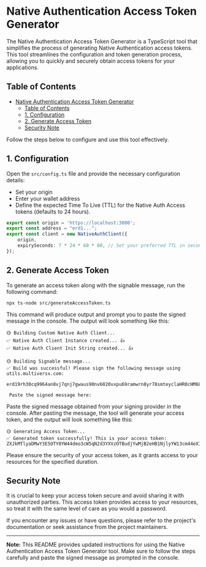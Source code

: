 # Native Authentication Access Token Generator

The Native Authentication Access Token Generator is a TypeScript tool that simplifies the process of generating Native Authentication access tokens. This tool streamlines the configuration and token generation process, allowing you to quickly and securely obtain access tokens for your applications.

## Table of Contents

- [Native Authentication Access Token Generator](#native-authentication-access-token-generator)
  - [Table of Contents](#table-of-contents)
  - [1. Configuration](#1-configuration)
  - [2. Generate Access Token](#2-generate-access-token)
  - [Security Note](#security-note)

Follow the steps below to configure and use this tool effectively.

## 1. Configuration

Open the `src/config.ts` file and provide the necessary configuration details:

- Set your origin
- Enter your wallet address
- Define the expected Time To Live (TTL) for the Native Auth Access tokens (defaults to 24 hours).

```typescript
export const origin = 'https://localhost:3000';
export const address = "erd1...";
export const client = new NativeAuthClient({
    origin,
    expirySeconds: 7 * 24 * 60 * 60, // Set your preferred TTL in seconds
});
```

## 2. Generate Access Token

To generate an access token along with the signable message, run the following command:

```shell
npx ts-node src/generateAccessToken.ts
```

This command will produce output and prompt you to paste the signed message in the console. The output will look something like this:

```
🟡 Building Custom Native Auth Client...
✅ Native Auth Client Instance created... 👍
✅ Native Auth Client Init String created... 👍 

🟡 Building Signable message...
✅ Build was successful! Please sign the following message using utils.multiversx.com:
 erd19rh30cq9964an8vj7qnj7gwaus90nv6020vxpu69ramwrn8yr78smteyclaHR0cHM6Ly9kZXZuZXQtYXBpLmluc3BpcjMuaW8.6b2f7f6a0937d2faaac46978a2db34c36d9794b5884bdce50238ede9f43f8416.86400.e30

 Paste the signed message here: 
```

Paste the signed message obtained from your signing provider in the console. After pasting the message, the tool will generate your access token, and the output will look something like this:

```
🟡 Generating Access Token...
✅ Generated token successfully! This is your access token:
ZXJkMTlyaDMwY3E5OTY0YW44dmo3cW5qN2d3YXVzOTBudjYwMjB2eHB1NjlyYW13cm44eXI3OHNtdGV5Y2w.YUhSMGNITTZMeTlrWlhadVpYUXRZWEJwTG1sdWMzQnBjak11YVc4LjZiMmY3ZjZhMDkzN2QyZmFhYWM0Njk3OGEyZGIzNGMzNmQ5Nzk0YjU4ODRiZGNlNTAyMzhlZGU5ZjQzZjg0MTYuODY0MDAuZTMw.
```

Please ensure the security of your access token, as it grants access to your resources for the specified duration.

## Security Note

It is crucial to keep your access token secure and avoid sharing it with unauthorized parties. This access token provides access to your resources, so treat it with the same level of care as you would a password.

If you encounter any issues or have questions, please refer to the project's documentation or seek assistance from the project maintainers.

---

**Note:** This README provides updated instructions for using the Native Authentication Access Token Generator tool. Make sure to follow the steps carefully and paste the signed message as prompted in the console.
